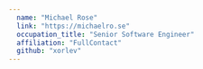 ```yaml
---
  name: "Michael Rose"
  link: "https://michaelro.se"
  occupation_title: "Senior Software Engineer"
  affiliation: "FullContact"
  github: "xorlev"
---
```

